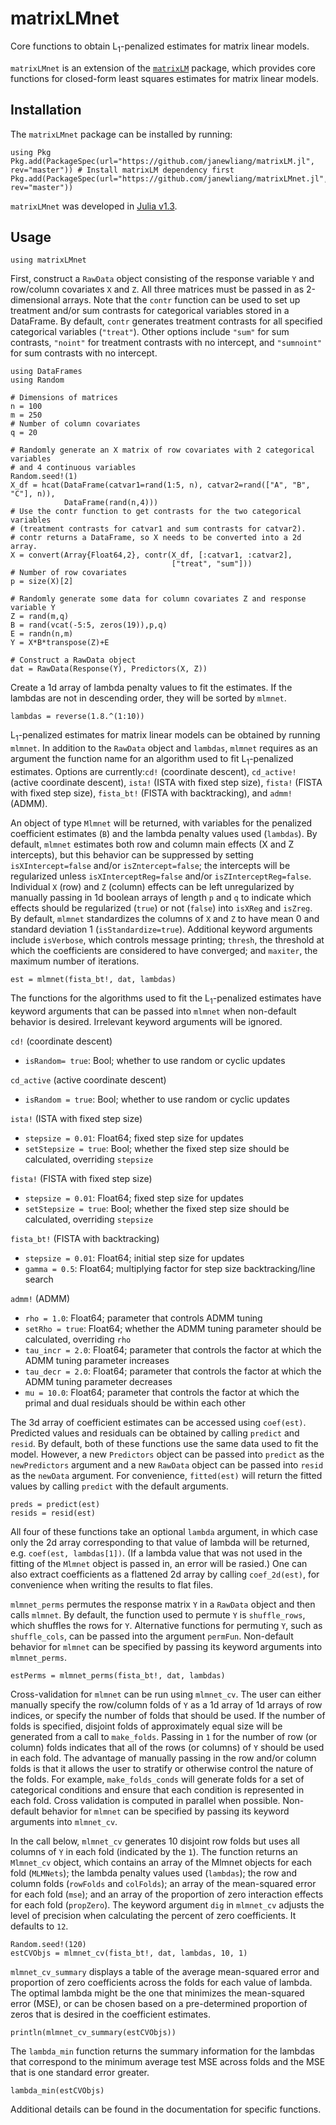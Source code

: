 # matrixLMnet

Core functions to obtain L<sub>1</sub>-penalized estimates for matrix linear models. 

`matrixLMnet` is an extension of the [`matrixLM`](https://github.com/janewliang/matrixLM.jl) package, which provides core functions for closed-form least squares estimates for matrix linear models. 

## Installation 

The `matrixLMnet` package can be installed by running: 

```
using Pkg
Pkg.add(PackageSpec(url="https://github.com/janewliang/matrixLM.jl", rev="master")) # Install matrixLM dependency first
Pkg.add(PackageSpec(url="https://github.com/janewliang/matrixLMnet.jl", rev="master"))
```

`matrixLMnet` was developed in [Julia v1.3](https://julialang.org/downloads/). 

## Usage 

```
using matrixLMnet
```

First, construct a `RawData` object consisting of the response variable `Y` and row/column covariates `X` and `Z`. All three matrices must be passed in as 2-dimensional arrays. Note that the `contr` function can be used to set up treatment and/or sum contrasts for categorical variables stored in a DataFrame. By default, `contr` generates treatment contrasts for all specified categorical variables (`"treat"`). Other options include `"sum"` for sum contrasts, `"noint"` for treatment contrasts with no intercept, and `"sumnoint"` for sum contrasts with no intercept. 

```
using DataFrames
using Random

# Dimensions of matrices 
n = 100
m = 250
# Number of column covariates
q = 20

# Randomly generate an X matrix of row covariates with 2 categorical variables
# and 4 continuous variables
Random.seed!(1)
X_df = hcat(DataFrame(catvar1=rand(1:5, n), catvar2=rand(["A", "B", "C"], n)), 
            DataFrame(rand(n,4)))
# Use the contr function to get contrasts for the two categorical variables 
# (treatment contrasts for catvar1 and sum contrasts for catvar2).
# contr returns a DataFrame, so X needs to be converted into a 2d array.
X = convert(Array{Float64,2}, contr(X_df, [:catvar1, :catvar2], 
                                    ["treat", "sum"]))
# Number of row covariates
p = size(X)[2]

# Randomly generate some data for column covariates Z and response variable Y
Z = rand(m,q)
B = rand(vcat(-5:5, zeros(19)),p,q)
E = randn(n,m)
Y = X*B*transpose(Z)+E

# Construct a RawData object
dat = RawData(Response(Y), Predictors(X, Z))
```

Create a 1d array of lambda penalty values to fit the estimates. If the lambdas are not in descending order, they will be sorted by `mlmnet`. 

```
lambdas = reverse(1.8.^(1:10))
```

L<sub>1</sub>-penalized estimates for matrix linear models can be obtained by running `mlmnet`. In addition to the `RawData` object and `lambdas`, `mlmnet` requires as an argument the function name for an algorithm used to fit L<sub>1</sub>-penalized estimates. Options are currently:`cd!` (coordinate descent), `cd_active!` (active coordinate descent), `ista!` (ISTA with fixed step size), `fista!` (FISTA with fixed step size), `fista_bt!` (FISTA with backtracking), and `admm!` (ADMM). 

An object of type `Mlmnet` will be returned, with variables for the penalized coefficient estimates (`B`) and the lambda penalty values used (`lambdas`). By default, `mlmnet` estimates both row and column main effects (X and Z intercepts), but this behavior can be suppressed by setting `isXIntercept=false` and/or `isZntercept=false`; the intercepts will be regularized unless `isXInterceptReg=false` and/or `isZInterceptReg=false`. Individual `X` (row) and `Z` (column) effects can be left unregularized by manually passing in 1d boolean arrays of length `p` and `q` to indicate which effects should be regularized (`true`) or not (`false`) into `isXReg` and `isZreg`. By default, `mlmnet` standardizes the columns of `X` and `Z` to have mean 0 and standard deviation 1 (`isStandardize=true`). Additional keyword arguments include `isVerbose`, which controls message printing; `thresh`, the threshold at which the coefficients are considered to have converged; and `maxiter`, the maximum number of iterations. 

```
est = mlmnet(fista_bt!, dat, lambdas)
```

The functions for the algorithms used to fit the L<sub>1</sub>-penalized estimates have keyword arguments that can be passed into `mlmnet` when non-default behavior is desired. Irrelevant keyword arguments will be ignored. 

`cd!` (coordinate descent)
- `isRandom= true`: Bool; whether to use random or cyclic updates

`cd_active` (active coordinate descent)
- `isRandom = true`: Bool; whether to use random or cyclic updates

`ista!` (ISTA with fixed step size)
- `stepsize = 0.01`: Float64; fixed step size for updates
- `setStepsize = true`: Bool; whether the fixed step size should be calculated, overriding `stepsize`

`fista!` (FISTA with fixed step size)
- `stepsize = 0.01`: Float64; fixed step size for updates
- `setStepsize = true`: Bool; whether the fixed step size should be calculated, overriding `stepsize`

`fista_bt!` (FISTA with backtracking)
- `stepsize = 0.01`: Float64; initial step size for updates
- `gamma = 0.5`: Float64; multiplying factor for step size backtracking/line search

`admm!` (ADMM)
- `rho = 1.0`: Float64; parameter that controls ADMM tuning
- `setRho = true`: Float64; whether the ADMM tuning parameter should be calculated, overriding `rho`
- `tau_incr = 2.0`: Float64; parameter that controls the factor at which the ADMM tuning parameter increases
- `tau_decr = 2.0`: Float64; parameter that controls the factor at which the ADMM tuning parameter decreases
- `mu = 10.0`: Float64; parameter that controls the factor at which the primal and dual residuals should be within each other

The 3d array of coefficient estimates can be accessed using `coef(est)`. Predicted values and residuals can be obtained by calling `predict` and `resid`. By default, both of these functions use the same data used to fit the model. However, a new `Predictors` object can be passed into `predict` as the `newPredictors` argument and a new `RawData` object can be passed into `resid` as the `newData` argument. For convenience, `fitted(est)` will return the fitted values by calling `predict` with the default arguments. 

```
preds = predict(est)
resids = resid(est)
```

All four of these functions take an optional `lambda` argument, in which case only the 2d array corresponding to that value of lambda will be returned, e.g. `coef(est, lambdas[1])`. (If a lambda value that was not used in the fitting of the `Mlmnet` object is passed in, an error will be rasied.) One can also extract coefficients as a flattened 2d array by calling `coef_2d(est)`, for convenience when writing the results to flat files. 

`mlmnet_perms` permutes the response matrix `Y` in a `RawData` object and then calls `mlmnet`. By default, the function used to permute `Y` is `shuffle_rows`, which shuffles the rows for `Y`. Alternative functions for permuting `Y`, such as `shuffle_cols`, can be passed into the argument `permFun`. Non-default behavior for `mlmnet` can be specified by passing its keyword arguments into `mlmnet_perms`. 

```
estPerms = mlmnet_perms(fista_bt!, dat, lambdas)
```

Cross-validation for `mlmnet` can be run using `mlmnet_cv`. The user can either manually specify the row/column folds of `Y` as a 1d array of 1d arrays of row indices, or specify the number of folds that should be used. If the number of folds is specified, disjoint folds of approximately equal size will be generated from a call to `make_folds`. Passing in `1` for the number of row (or column) folds indicates that all of the rows (or columns) of `Y` should be used in each fold. The advantage of manually passing in the row and/or column folds is that it allows the user to stratify or otherwise control the nature of the folds. For example, `make_folds_conds` will generate folds for a set of categorical conditions and ensure that each condition is represented in each fold. Cross validation is computed in parallel when possible. Non-default behavior for `mlmnet` can be specified by passing its keyword arguments into `mlmnet_cv`. 

In the call below, `mlmnet_cv` generates 10 disjoint row folds but uses all columns of `Y` in each fold (indicated by the `1`). The function returns an `Mlmnet_cv` object, which contains an array of the Mlmnet objects for each fold (`MLMNets`); the lambda penalty values used (`lambdas`); the row and column folds (`rowFolds` and `colFolds`); an array of the mean-squared error for each fold (`mse`); and an array of the proportion of zero interaction effects for each fold (`propZero`). The keyword argument `dig` in `mlmnet_cv` adjusts the level of precision when calculating the percent of zero coefficients. It defaults to `12`. 

```
Random.seed!(120)
estCVObjs = mlmnet_cv(fista_bt!, dat, lambdas, 10, 1)
```

`mlmnet_cv_summary` displays a table of the average mean-squared error and proportion of zero coefficients across the folds for each value of lambda. The optimal lambda might be the one that minimizes the mean-squared error (MSE), or can be chosen based on a pre-determined proportion of zeros that is desired in the coefficient estimates. 

```
println(mlmnet_cv_summary(estCVObjs))
```

The `lambda_min` function returns the summary information for the lambdas that correspond to the minimum average test MSE across folds and the MSE that is one standard error greater. 

```
lambda_min(estCVObjs)
```

Additional details can be found in the documentation for specific functions. 
